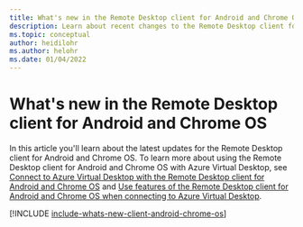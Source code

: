 ```yaml
---
title: What's new in the Remote Desktop client for Android and Chrome OS
description: Learn about recent changes to the Remote Desktop client for Android and Chrome OS
ms.topic: conceptual
author: heidilohr
ms.author: helohr
ms.date: 01/04/2022
---
```


# What's new in the Remote Desktop client for Android and Chrome OS

In this article you'll learn about the latest updates for the Remote Desktop client for Android and Chrome OS. To learn more about using the Remote Desktop client for Android and Chrome OS with Azure Virtual Desktop, see [Connect to Azure Virtual Desktop with the Remote Desktop client for Android and Chrome OS](users/connect-android-chrome-os.md) and [Use features of the Remote Desktop client for Android and Chrome OS when connecting to Azure Virtual Desktop](users/client-features-android-chrome-os.md).

[!INCLUDE [include-whats-new-client-android-chrome-os](includes/include-whats-new-client-android-chrome-os.md)]
